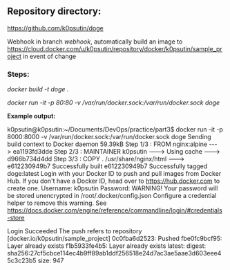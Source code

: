 ## Repository directory:

https://github.com/k0psutin/doge

Webhook in branch *webhook*, automatically build an image to https://cloud.docker.com/u/k0psutin/repository/docker/k0psutin/sample_project in event of change


### Steps:

*docker build -t doge .*

*docker run -it -p 80:80 -v /var/run/docker.sock:/var/run/docker.sock doge*


**Example output:**

k0psutin@k0psutin:~/Documents/DevOps/practice/part3$ docker run -it -p 8000:8000 -v /var/run/docker.sock:/var/run/docker.sock doge
Sending build context to Docker daemon  59.39kB
Step 1/3 : FROM nginx:alpine
---> ea1193fd3dde
Step 2/3 : MAINTAINER k0psutin
---> Using cache
---> d966b734d4dd
Step 3/3 : COPY . /usr/share/nginx/html
---> e612230949b7
Successfully built e612230949b7
Successfully tagged doge:latest
Login with your Docker ID to push and pull images from Docker Hub. If you don't have a Docker ID, head over to
https://hub.docker.com to create one.
Username: k0psutin
Password: 
WARNING! Your password will be stored unencrypted in /root/.docker/config.json
Configure a credential helper to remove this warning. See
https://docs.docker.com/engine/reference/commandline/login/#credentials-store

Login Succeeded
The push refers to repository [docker.io/k0psutin/sample_project]
0c0fba6d2523: Pushed 
fbe0fc9bcf95: Layer already exists 
f1b5933fe4b5: Layer already exists 
latest: digest: sha256:27cf5cbce114ec4b9ff89ab1ddf256518e24d7ac3ae5aae3d603eee45c3c23b5 size: 947

